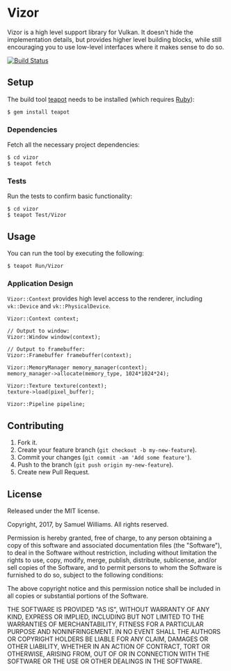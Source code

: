 # Vizor

Vizor is a high level support library for Vulkan. It doesn't hide the implementation details, but provides higher level building blocks, while still encouraging you to use low-level interfaces where it makes sense to do so.

[![Build Status](https://travis-ci.org/kurocha/vizor.svg?branch=master)](https://travis-ci.org/kurocha/vizor)

## Setup

The build tool [teapot] needs to be installed (which requires [Ruby]):

	$ gem install teapot

[teapot]: https://teapot.nz/
[Ruby]: https://www.ruby-lang.org/en/downloads/

### Dependencies

Fetch all the necessary project dependencies:

	$ cd vizor
	$ teapot fetch

### Tests

Run the tests to confirm basic functionality:

	$ cd vizor
	$ teapot Test/Vizor

## Usage

You can run the tool by executing the following:

	$ teapot Run/Vizor

### Application Design

`Vizor::Context` provides high level access to the renderer, including `vk::Device` and `vk::PhysicalDevice`.

	Vizor::Context context;
	
	// Output to window:
	Vizor::Window window(context);
	
	// Output to framebuffer:
	Vizor::Framebuffer framebuffer(context);
	
	Vizor::MemoryManager memory_manager(context);
	memory_manager->allocate(memory_type, 1024*1024*24);
	
	Vizor::Texture texture(context);
	texture->load(pixel_buffer);
	
	Vizor::Pipeline pipeline;
	
## Contributing

1. Fork it.
2. Create your feature branch (`git checkout -b my-new-feature`).
3. Commit your changes (`git commit -am 'Add some feature'`).
4. Push to the branch (`git push origin my-new-feature`).
5. Create new Pull Request.

## License

Released under the MIT license.

Copyright, 2017, by Samuel Williams. All rights reserved.

Permission is hereby granted, free of charge, to any person obtaining a copy
of this software and associated documentation files (the "Software"), to deal
in the Software without restriction, including without limitation the rights
to use, copy, modify, merge, publish, distribute, sublicense, and/or sell
copies of the Software, and to permit persons to whom the Software is
furnished to do so, subject to the following conditions:

The above copyright notice and this permission notice shall be included in
all copies or substantial portions of the Software.

THE SOFTWARE IS PROVIDED "AS IS", WITHOUT WARRANTY OF ANY KIND, EXPRESS OR
IMPLIED, INCLUDING BUT NOT LIMITED TO THE WARRANTIES OF MERCHANTABILITY,
FITNESS FOR A PARTICULAR PURPOSE AND NONINFRINGEMENT. IN NO EVENT SHALL THE
AUTHORS OR COPYRIGHT HOLDERS BE LIABLE FOR ANY CLAIM, DAMAGES OR OTHER
LIABILITY, WHETHER IN AN ACTION OF CONTRACT, TORT OR OTHERWISE, ARISING FROM,
OUT OF OR IN CONNECTION WITH THE SOFTWARE OR THE USE OR OTHER DEALINGS IN
THE SOFTWARE.
